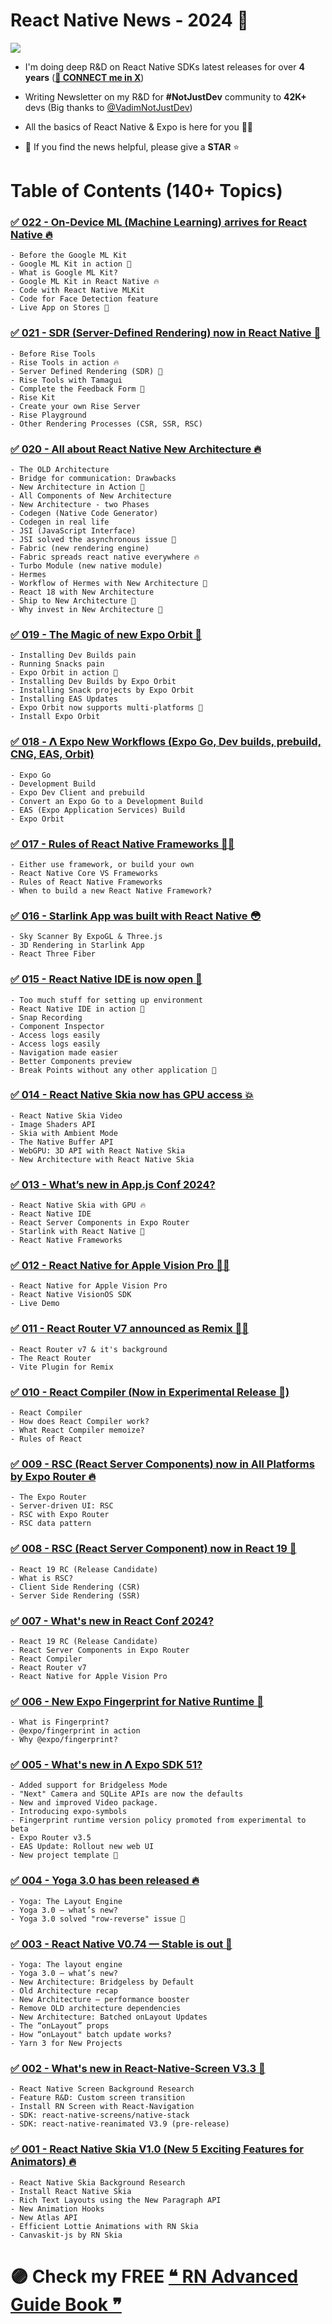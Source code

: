 # React Native News - 2024 🚀

![](./images/home.png)

- I'm doing deep R&D on React Native SDKs latest releases for over **4 years** (**[🩵 CONNECT me in X](https://twitter.com/anis_RNCore)**)
- Writing Newsletter on my R&D for **#NotJustDev** community to **42K+** devs (Big thanks to [@VadimNotJustDev](https://twitter.com/VadimNotJustDev))

- All the basics of React Native & Expo is here for you 🙋‍♂️

- 🙏 If you find the news helpful, please give a **STAR** ⭐️

# Table of Contents (140+ Topics)

<!-- 
### [✅ 023 - React Native V0.75 — Stable is out 🚀](https://github.com/anisurrahman072/React-Native-News-2024/blob/master/React-Native-Releases/React-Native-V0.75.md)

    - Yoga 3.1
    - New Architecture Stabilization
    - Recommendation to use Frameworks
    - Expo SDK 51 supports
    - Auto-linking performance improvements
-->

### [✅ 022 - On-Device ML (Machine Learning) arrives for React Native 🔥](https://github.com/anisurrahman072/React-Native-News-2024/blob/master/React-Native-News/React-Native-with-MLKit.md)

    - Before the Google ML Kit
    - Google ML Kit in action 💯
    - What is Google ML Kit?
    - Google ML Kit in React Native 🔥
    - Code with React Native MLKit
    - Code for Face Detection feature
    - Live App on Stores 🚀

### [✅ 021 - SDR (Server-Defined Rendering) now in React Native 🤟](https://github.com/anisurrahman072/React-Native-News-2024/blob/master/React-Native-News/Rise-Tools-with-SDR.md)

    - Before Rise Tools
    - Rise Tools in action 🔥
    - Server Defined Rendering (SDR) 🚀
    - Rise Tools with Tamagui
    - Complete the Feedback Form 🙌
    - Rise Kit
    - Create your own Rise Server
    - Rise Playground
    - Other Rendering Processes (CSR, SSR, RSC)

### [✅ 020 - All about React Native New Architecture 🔥](https://github.com/anisurrahman072/React-Native-News-2024/blob/master/React-Native-News/React-Native-New-Architecture.md)

    - The OLD Architecture
    - Bridge for communication: Drawbacks
    - New Architecture in Action 🚀
    - All Components of New Architecture
    - New Architecture - two Phases
    - Codegen (Native Code Generator)
    - Codegen in real life
    - JSI (JavaScript Interface)
    - JSI solved the asynchronous issue 🚀
    - Fabric (new rendering engine)
    - Fabric spreads react native everywhere 🔥
    - Turbo Module (new native module)
    - Hermes
    - Workflow of Hermes with New Architecture 🙌
    - React 18 with New Architecture
    - Ship to New Architecture 🚀
    - Why invest in New Architecture 🎯

### [✅ 019 - The Magic of new Expo Orbit 🚀](https://github.com/anisurrahman072/React-Native-News-2024/blob/master/Expo-News/Expo-Orbit.md)

    - Installing Dev Builds pain
    - Running Snacks pain
    - Expo Orbit in action 🚀
    - Installing Dev Builds by Expo Orbit
    - Installing Snack projects by Expo Orbit
    - Installing EAS Updates
    - Expo Orbit now supports multi-platforms 🚀
    - Install Expo Orbit

### [✅ 018 - 𝝠 Expo New Workflows (Expo Go, Dev builds, prebuild, CNG, EAS, Orbit)](https://github.com/anisurrahman072/React-Native-News-2024/blob/master/Expo-News/Expo-Go-to-EAS-build.md)

    - Expo Go
    - Development Build
    - Expo Dev Client and prebuild
    - Convert an Expo Go to a Development Build
    - EAS (Expo Application Services) Build
    - Expo Orbit

### [✅ 017 - Rules of React Native Frameworks 👷‍♂️](https://github.com/anisurrahman072/React-Native-News-2024/blob/master/React-Native-News/React-Native-Frameworks.md)

    - Either use framework, or build your own
    - React Native Core VS Frameworks
    - Rules of React Native Frameworks
    - When to build a new React Native Framework?

### [✅ 016 - Starlink App was built with React Native 😳](https://github.com/anisurrahman072/React-Native-News-2024/blob/master/React-Native-News/Starlink-with-React-Native.md)

    - Sky Scanner By ExpoGL & Three.js
    - 3D Rendering in Starlink App
    - React Three Fiber

### [✅ 015 - React Native IDE is now open 🎉](https://github.com/anisurrahman072/React-Native-News-2024/blob/master/React-Native-News/React-Native-IDE.md)

    - Too much stuff for setting up environment
    - React Native IDE in action 🚀
    - Snap Recording
    - Component Inspector
    - Access logs easily
    - Access logs easily
    - Navigation made easier
    - Better Components preview
    - Break Points without any other application 🚀

### [✅ 014 - React Native Skia now has GPU access 💥](https://github.com/anisurrahman072/React-Native-News-2024/blob/master/React-Native-News/React-Native-Skia-with-GPU.md)

    - React Native Skia Video
    - Image Shaders API
    - Skia with Ambient Mode
    - The Native Buffer API
    - WebGPU: 3D API with React Native Skia
    - New Architecture with React Native Skia

### [✅ 013 - What’s new in App.js Conf 2024?](https://github.com/anisurrahman072/React-Native-News-2024/blob/master/React-Native-Conference-Talks/App-Js-Conf-2024.md)

    - React Native Skia with GPU 🔥
    - React Native IDE
    - React Server Components in Expo Router
    - Starlink with React Native 💯
    - React Native Frameworks

### [✅ 012 - React Native for Apple Vision Pro 👨‍🚀](https://github.com/anisurrahman072/React-Native-News-2024/blob/master/React-Native-News/RN-for-Apple-Vision-Pro.md)

    - React Native for Apple Vision Pro
    - React Native VisionOS SDK
    - Live Demo

### [✅ 011 - React Router V7 announced as Remix 🤷‍♂️](https://github.com/anisurrahman072/React-Native-News-2024/blob/master/React-News/React_Router_V7.md)

    - React Router v7 & it's background
    - The React Router
    - Vite Plugin for Remix

### [✅ 010 - React Compiler (Now in Experimental Release 🙌)](https://github.com/anisurrahman072/React-Native-News-2024/blob/master/React-News/React_Compiler.md)

    - React Compiler
    - How does React Compiler work?
    - What React Compiler memoize?
    - Rules of React

### [✅ 009 - RSC (React Server Components) now in All Platforms by Expo Router 🔥](https://github.com/anisurrahman072/React-Native-News-2024/blob/master/Expo-News/RSC-in-Expo-Router.md)

    - The Expo Router
    - Server-driven UI: RSC
    - RSC with Expo Router
    - RSC data pattern

### [✅ 008 - RSC (React Server Component) now in React 19 💯](https://github.com/anisurrahman072/React-Native-News-2024/blob/master/React-News/React_19_RC.md)

    - React 19 RC (Release Candidate)
    - What is RSC?
    - Client Side Rendering (CSR)
    - Server Side Rendering (SSR)

### [✅ 007 - What's new in React Conf 2024?](https://github.com/anisurrahman072/React-Native-News-2024/blob/master/React-Native-Conference-Talks/React-Conf-2024.md)

    - React 19 RC (Release Candidate)
    - React Server Components in Expo Router
    - React Compiler
    - React Router v7
    - React Native for Apple Vision Pro

### [✅ 006 - New Expo Fingerprint for Native Runtime 🎯](https://github.com/anisurrahman072/React-Native-News-2024/blob/master/Expo-News/Expo-Fingerprint.md)

    - What is Fingerprint?
    - @expo/fingerprint in action
    - Why @expo/fingerprint?

### [✅ 005 - What's new in 𝝠 Expo SDK 51?](https://github.com/anisurrahman072/React-Native-News-2024/blob/master/Expo-SDK-Releases/Expo-Sdk51.md)

    - Added support for Bridgeless Mode
    - "Next" Camera and SQLite APIs are now the defaults
    - New and improved Video package.
    - Introducing expo-symbols
    - Fingerprint runtime version policy promoted from experimental to beta
    - Expo Router v3.5
    - EAS Update: Rollout new web UI
    - New project template 🚀

### [✅ 004 - Yoga 3.0 has been released 🔥](https://github.com/anisurrahman072/React-Native-News-2024/blob/master/React-Native-News/Yoga-V3.md)

    - Yoga: The Layout Engine
    - Yoga 3.0 — what’s new?
    - Yoga 3.0 solved "row-reverse" issue 💯

### [✅ 003 - React Native V0.74 — Stable is out 🚀](https://github.com/anisurrahman072/React-Native-News-2024/blob/master/React-Native-Releases/React-Native-V0.74.md)

    - Yoga: The layout engine
    - Yoga 3.0 — what’s new?
    - New Architecture: Bridgeless by Default
    - Old Architecture recap
    - New Architecture — performance booster
    - Remove OLD architecture dependencies
    - New Architecture: Batched onLayout Updates
    - The “onLayout” props
    - How “onLayout" batch update works?
    - Yarn 3 for New Projects

### [✅ 002 - What's new in React-Native-Screen V3.3 🙌](https://github.com/anisurrahman072/React-Native-News-2024/blob/master/React-Native-News/React-Native-Screen-V3.30.md)

    - React Native Screen Background Research
    - Feature R&D: Custom screen transition
    - Install RN Screen with React-Navigation
    - SDK: react-native-screens/native-stack
    - SDK: react-native-reanimated V3.9 (pre-release)

### [✅ 001 - React Native Skia V1.0 (New 5 Exciting Features for Animators) 🔥](https://github.com/anisurrahman072/React-Native-News-2024/blob/master/React-Native-News/React-Native-Skia-V1.0.md)

    - React Native Skia Background Research
    - Install React Native Skia
    - Rich Text Layouts using the New Paragraph API
    - New Animation Hooks
    - New Atlas API
    - Efficient Lottie Animations with RN Skia
    - Canvaskit-js by RN Skia

# 🟣 Check my FREE [❝ RN Advanced Guide Book ❞](https://github.com/anisurrahman072/React-Native-Advanced-Guide)
